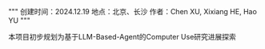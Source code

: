 """
创建时间：2024.12.19
地点：北京、长沙
作者：Chen XU, Xixiang HE, Hao YU
"""

本项目初步规划为基于LLM-Based-Agent的Computer Use研究进展探索
